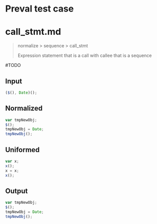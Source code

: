 # Preval test case

# call_stmt.md

> normalize > sequence > call_stmt
>
> Expression statement that is a call with callee that is a sequence

#TODO

## Input

`````js filename=intro
($(), Date)();
`````

## Normalized

`````js filename=intro
var tmpNewObj;
$();
tmpNewObj = Date;
tmpNewObj();
`````

## Uniformed

`````js filename=intro
var x;
x();
x = x;
x();
`````

## Output

`````js filename=intro
var tmpNewObj;
$();
tmpNewObj = Date;
tmpNewObj();
`````
